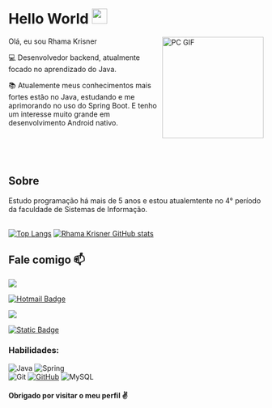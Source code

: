 # Hello World <img src="https://raw.githubusercontent.com/TheDudeThatCode/TheDudeThatCode/master/Assets/Earth.gif" width="30"> 
<img align="right" alt="PC GIF" src="https://i.imgur.com/3JhmjDu.gif" width="200" />

Olá, eu sou Rhama Krisner

<!--
**rhama-krisner/Rhama-Krisner** is a ✨ _special_ ✨ repository because its `README.md` (this file) appears on your GitHub profile.

Here are some ideas to get you started:

-->
:computer: Desenvolvedor backend, atualmente focado no aprendizado do Java.

:books: Atualemente meus conhecimentos mais fortes estão no Java, estudando e me aprimorando no uso do Spring Boot. 
E tenho um interesse muito grande em desenvolvimento Android nativo.

<br>
<br>
<br>

## Sobre
Estudo programação há mais de 5 anos e estou atualemtente no 4° período da faculdade de Sistemas de Informação.
<br><br>

[![Top Langs](https://github-readme-stats.vercel.app/api/top-langs/?username=Krisner94&langs_count=8&theme=dark)](https://github.com/Krisner94/)
[![Rhama Krisner GitHub stats](https://github-readme-stats.vercel.app/api?username=Krisner94&theme=dark)](https://github.com/Krisner94/)

## Fale comigo 📫

<a href="mailto:rhamakrisner@gmail.com" alt="gmail" target="_blank">
           

<img src="https://img.shields.io/badge/Gmail-D14836?style=for-the-badge&logo=gmail&logoColor=white">
</a>

[![Hotmail Badge](https://img.shields.io/badge/Microsoft_Outlook-0078D4?style=for-the-badge&logo=microsoft-outlook&logoColor=white)](mailto:rhama.krisner@hotmail.com)


<a href="https://www.linkedin.com/in/rhamakrisner/">
    <img src="https://img.shields.io/badge/LinkedIn-0077B5?style=for-the-badge&logo=linkedin&logoColor=white"/>
</a>

[![Static Badge](https://img.shields.io/badge/Meu_perfil_na-DIO-purple)](https://web.dio.me/track/e90e3588-99e1-425b-af97-f2abdee4e670)


<h3 align="left">Habilidades: </h3>

![Java](https://img.shields.io/badge/Java-ED8B00?style=for-the-badge&logo=java&logoColor=white)
![Spring](https://img.shields.io/badge/spring-%236DB33F.svg?style=for-the-badge&logo=spring&logoColor=white)
<br>
![Git](https://img.shields.io/badge/git-%23F05033.svg?style=for-the-badge&logo=git&logoColor=white)
[![GitHub](https://img.shields.io/badge/github-%23121011.svg?style=for-the-badge&logo=github&logoColor=white)](https://github.com/rhama-krisner)
![MySQL](https://img.shields.io/badge/mysql-%2300f.svg?style=for-the-badge&logo=mysql&logoColor=white)


#### Obrigado por visitar o meu perfil :v:
